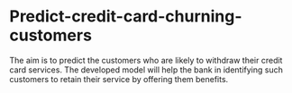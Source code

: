 # Predict-credit-card-churning-customers
The aim is to predict the customers who are likely to withdraw their credit card services. The developed model will help the bank in identifying such customers to retain their service by offering them benefits.


